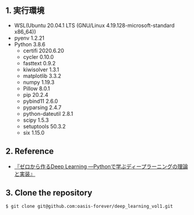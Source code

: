 ## 1. 実行環境

* WSL(Ubuntu 20.04.1 LTS (GNU/Linux 4.19.128-microsoft-standard x86_64))
* pyenv 1.2.21
* Python 3.8.6
    * certifi 2020.6.20
    * cycler 0.10.0
    * fasttext 0.9.2
    * kiwisolver 1.3.1
    * matplotlib 3.3.2
    * numpy 1.19.3
    * Pillow 8.0.1
    * pip 20.2.4
    * pybind11 2.6.0
    * pyparsing 2.4.7
    * python-dateutil 2.8.1
    * scipy 1.5.3
    * setuptools 50.3.2
    * six 1.15.0

## 2. Reference

* [『ゼロから作るDeep Learning ―Pythonで学ぶディープラーニングの理論と実装』](https://bookmeter.com/books/11128002)

## 3. Clone the repository

```bash
$ git clone git@github.com:oasis-forever/deep_learning_vol1.git
```
